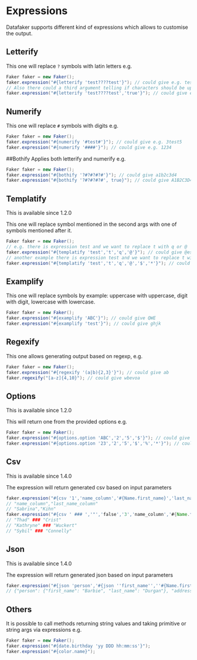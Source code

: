 # Expressions

Datafaker supports different kind of expressions which allows to customise the output. 

## Letterify
This one will replace `?` symbols with latin letters e.g.
```java
Faker faker = new Faker();
faker.expression("#{letterify 'test????test'}"); // could give e.g. testqwastest
// Also there could a third argument telling if characters should be uppercase
faker.expression("#{letterify 'test????test','true'}"); // could give e.g. testSKDLtest
```

## Numerify
This one will replace `#` symbols with digits e.g.
```java
Faker faker = new Faker();
faker.expression("#{numerify '#test#'}"); // could give e.g. 3test5
faker.expression("#{numerify '####'}"); // could give e.g. 1234
```

##Bothify
Applies both letterify and numerify e.g.
```java
Faker faker = new Faker();
faker.expression("#{bothify '?#?#?#?#'}"); // could give a1b2c3d4
faker.expression("#{bothify '?#?#?#?#', true}"); // could give A1B2C3D4
```

## Templatify
This is available since 1.2.0

This one will replace symbol mentioned in the second args with one of symbols mentioned after it.
```java
Faker faker = new Faker();
// e.g. there is expression test and we want to replace t with q or @
faker.expression("#{templatify 'test','t','q','@'}"); // could give @esq
// another example there is expression test and we want to replace t with q or @ or $ or *
faker.expression("#{templatify 'test','t','q','@','$','*'}"); // could give @esq
```

## Examplify
This one will replace symbols by example: uppercase with uppercase, digit with digit, lowercase with lowercase.
```java
Faker faker = new Faker();
faker.expression("#{examplify 'ABC'}"); // could give QWE
faker.expression("#{examplify 'test'}"); // could give ghjk
```

## Regexify
This one allows generating output based on regexp, e.g.
```java
Faker faker = new Faker();
faker.expression("#{regexify '(a|b){2,3}'}"); // could give ab
faker.regexify("[a-z]{4,10}"); // could give wbevoa
```

## Options
This is available since 1.2.0

This will return one from the provided options e.g.
```java
Faker faker = new Faker();
faker.expression("#{options.option 'ABC','2','5','$'}"); // could give $
faker.expression("#{options.option '23','2','5','$','%','*'}"); // could give *
```
## Csv
This is available since 1.4.0

The expression will return generated csv based on input parameters
```java
faker.expression("#{csv '1','name_column','#{Name.first_name}','last_name_column','#{Name.last_name}'}");
// "name_column","last_name_column"
// "Sabrina","Kihn"
faker.expression("#{csv ' ### ','"','false','3','name_column','#{Name.first_name}','last_name_column','#{Name.last_name}'}");
// "Thad" ### "Crist"
// "Kathryne" ### "Wuckert"
// "Sybil" ### "Connelly"
```

## Json
This is available since 1.4.0

The expression will return generated json based on input parameters
```java
faker.expression("#{json 'person','#{json ''first_name'',''#{Name.first_name}'',''last_name'',''#{Name.last_name}''}','address','#{json ''country'',''#{Address.country}'',''city'',''#{Address.city}''}'}");
// {"person": {"first_name": "Barbie", "last_name": "Durgan"}, "address": {"country": "Albania", "city": "East Catarinahaven"}}

```

## Others
It is possible to call methods returning string values and taking primitive or string args via expressions e.g.
```java
Faker faker = new Faker();
faker.expression("#{date.birthday 'yy DDD hh:mm:ss'}");
faker.expression("#{color.name}");
```
